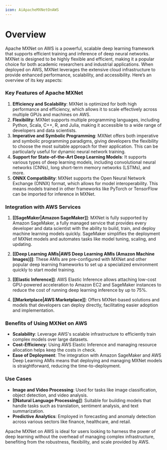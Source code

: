 ```yaml
---
icon: AiApacheMXNetOnAWS
---
```

# Overview
Apache MXNet on AWS is a powerful, scalable deep learning framework that supports efficient training and inference of deep neural networks. MXNet is designed to be highly flexible and efficient, making it a popular choice for both academic researchers and industrial applications. When deployed on AWS, MXNet leverages the extensive cloud infrastructure to provide enhanced performance, scalability, and accessibility. Here’s an overview of its key aspects: 

### Key Features of Apache MXNet

1. **Efficiency and Scalability**: MXNet is optimized for both high performance and efficiency, which allows it to scale effectively across multiple GPUs and machines on AWS.
2. **Flexibility**: MXNet supports multiple programming languages, including Python, Scala, C++, R, and Julia, making it accessible to a wide range of developers and data scientists.
3. **Imperative and Symbolic Programming**: MXNet offers both imperative and symbolic programming paradigms, giving developers the flexibility to choose the most suitable approach for their application. This can be particularly useful for dynamic neural network training.
4. **Support for State-of-the-Art Deep Learning Models**: It supports various types of deep learning models, including convolutional neural networks (CNNs), long short-term memory networks (LSTMs), and more.
5. **ONNX Compatibility**: MXNet supports the Open Neural Network Exchange (ONNX) format, which allows for model interoperability. This means models trained in other frameworks like PyTorch or TensorFlow can be imported for inference in MXNet.

### Integration with AWS Services

1. **[[SageMaker|Amazon SageMaker]]**: MXNet is fully supported by Amazon SageMaker, a fully managed service that provides every developer and data scientist with the ability to build, train, and deploy machine learning models quickly. SageMaker simplifies the deployment of MXNet models and automates tasks like model tuning, scaling, and updating.
    
2. **[[Deep Learning AMIs|AWS Deep Learning AMIs (Amazon Machine Images)]]**: These AMIs are pre-configured with MXNet and other popular deep learning frameworks to set up a specialized environment quickly to start model training.
    
3. **[[Elastic Inference]]**: AWS Elastic Inference allows attaching low-cost GPU-powered acceleration to Amazon EC2 and SageMaker instances to reduce the cost of running deep learning inference by up to 75%.
    
4. **[[Marketplace|AWS Marketplace]]**: Offers MXNet-based solutions and models that developers can deploy directly, facilitating easier adoption and implementation.
    

### Benefits of Using MXNet on AWS

- **Scalability**: Leverage AWS's scalable infrastructure to efficiently train complex models over large datasets.
- **Cost-Efficiency**: Using AWS Elastic Inference and managing resource allocation helps keep the costs in check.
- **Ease of Deployment**: The integration with Amazon SageMaker and AWS Deep Learning AMIs means that deploying and managing MXNet models is straightforward, reducing the time-to-deployment.

### Use Cases

- **Image and Video Processing**: Used for tasks like image classification, object detection, and video analysis.
- **[[Natural Language Processing]]**: Suitable for building models that handle tasks such as translation, sentiment analysis, and text summarization.
- **Predictive Analytics**: Employed in forecasting and anomaly detection across various sectors like finance, healthcare, and retail.

Apache MXNet on AWS is ideal for users looking to harness the power of deep learning without the overhead of managing complex infrastructure, benefiting from the robustness, flexibility, and scale provided by AWS.